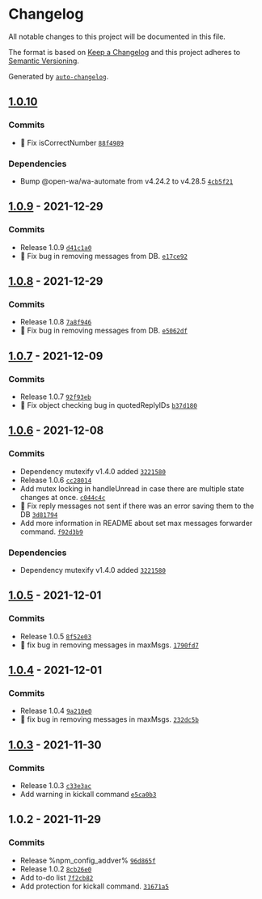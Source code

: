 # Changelog

All notable changes to this project will be documented in this file.

The format is based on [Keep a Changelog](https://keepachangelog.com/en/1.0.0/)
and this project adheres to [Semantic Versioning](https://semver.org/spec/v2.0.0.html).

Generated by [`auto-changelog`](https://github.com/CookPete/auto-changelog).

## [1.0.10](https://github.com/eyalmichon/group-expander/compare/1.0.9...1.0.10)




### Commits

- 🐛 Fix isCorrectNumber [`88f4989`](https://github.com/eyalmichon/group-expander/commit/88f4989e7018631776bf97b51e1fd88f23fbcc26)

### Dependencies

- Bump @open-wa/wa-automate from v4.24.2 to v4.28.5 [`4cb5f21`](https://github.com/eyalmichon/group-expander/commit/4cb5f21bcaf7b6e15815c9a118863df50a9d4967)

## [1.0.9](https://github.com/eyalmichon/group-expander/compare/1.0.8...1.0.9) - 2021-12-29




### Commits

- Release 1.0.9 [`d41c1a0`](https://github.com/eyalmichon/group-expander/commit/d41c1a023234273b17b9c61b6857ffff2448e387)
- 🐛 Fix bug in removing messages from DB. [`e17ce92`](https://github.com/eyalmichon/group-expander/commit/e17ce929fd17ef6aa5f4e7b7fe17a1b382ee5b67)


## [1.0.8](https://github.com/eyalmichon/group-expander/compare/1.0.7...1.0.8) - 2021-12-29




### Commits

- Release 1.0.8 [`7a8f946`](https://github.com/eyalmichon/group-expander/commit/7a8f946acbf543d01bdde7b218633e9a4c1e6522)
- 🐛 Fix bug in removing messages from DB. [`e5062df`](https://github.com/eyalmichon/group-expander/commit/e5062dfc04ab1db20dac2adebae5e481cd676ff0)


## [1.0.7](https://github.com/eyalmichon/group-expander/compare/1.0.6...1.0.7) - 2021-12-09




### Commits

- Release 1.0.7 [`92f93eb`](https://github.com/eyalmichon/group-expander/commit/92f93ebc4cc49acbd572dd730f468cb672384833)
- 🐛 Fix object checking bug in quotedReplyIDs [`b37d180`](https://github.com/eyalmichon/group-expander/commit/b37d18061f491f37e9baeea01eb6fbc7d9ffca21)


## [1.0.6](https://github.com/eyalmichon/group-expander/compare/1.0.5...1.0.6) - 2021-12-08




### Commits

- Dependency mutexify v1.4.0 added [`3221580`](https://github.com/eyalmichon/group-expander/commit/32215801d7d157a72c33c7665afc4607e7462e12)
- Release 1.0.6 [`cc28014`](https://github.com/eyalmichon/group-expander/commit/cc280149ff372a738a6a81aeaa0f8bbf04af0680)
- Add mutex locking in handleUnread in case there are multiple state changes at once. [`c044c4c`](https://github.com/eyalmichon/group-expander/commit/c044c4cc0f7e50426960aed5f6e9c511e4b6c966)
- 🐛 Fix reply messages not sent if there was an error saving them to the DB [`3d81794`](https://github.com/eyalmichon/group-expander/commit/3d81794f5c3845f8f3e2bcf0265a27a229f951f7)
- Add more information in README about set max messages forwarder command. [`f92d3b9`](https://github.com/eyalmichon/group-expander/commit/f92d3b93b0407f0221e9838ad252b606ad0a59ba)

### Dependencies

- Dependency mutexify v1.4.0 added [`3221580`](https://github.com/eyalmichon/group-expander/commit/32215801d7d157a72c33c7665afc4607e7462e12)

## [1.0.5](https://github.com/eyalmichon/group-expander/compare/1.0.4...1.0.5) - 2021-12-01




### Commits

- Release 1.0.5 [`8f52e03`](https://github.com/eyalmichon/group-expander/commit/8f52e03059c1254ef3089ca27f55ecd64fb371c6)
- 🐛 fix bug in removing messages in maxMsgs. [`1790fd7`](https://github.com/eyalmichon/group-expander/commit/1790fd7c773a2518253c085b45aecdafc0213c65)


## [1.0.4](https://github.com/eyalmichon/group-expander/compare/1.0.3...1.0.4) - 2021-12-01




### Commits

- Release 1.0.4 [`9a210e0`](https://github.com/eyalmichon/group-expander/commit/9a210e0be3c7b64761e1b78993870256338128d0)
- 🐛 fix bug in removing messages in maxMsgs. [`232dc5b`](https://github.com/eyalmichon/group-expander/commit/232dc5ba228a68698ae2147040298d51eb493a35)


## [1.0.3](https://github.com/eyalmichon/group-expander/compare/1.0.2...1.0.3) - 2021-11-30




### Commits

- Release 1.0.3 [`c33e3ac`](https://github.com/eyalmichon/group-expander/commit/c33e3acae81f022176ed7b6db9028f8df3637735)
- Add warning in kickall command [`e5ca0b3`](https://github.com/eyalmichon/group-expander/commit/e5ca0b3bd4d31af9f46fb17bb41b0415d210bbc9)


## 1.0.2 - 2021-11-29




### Commits

- Release %npm_config_addver% [`96d865f`](https://github.com/eyalmichon/group-expander/commit/96d865fab32290b40c9d983431641c426a9c4b4a)
- Release 1.0.2 [`8cb26e0`](https://github.com/eyalmichon/group-expander/commit/8cb26e0266814a25de4043105f488e885f2e9315)
- Add to-do list [`7f2cb82`](https://github.com/eyalmichon/group-expander/commit/7f2cb82da4cf8335974fd564e7a0ec50e22acc69)
- Add protection for kickall command. [`31671a5`](https://github.com/eyalmichon/group-expander/commit/31671a52e8defb6e7e9ad4603335e72468917d8e)


